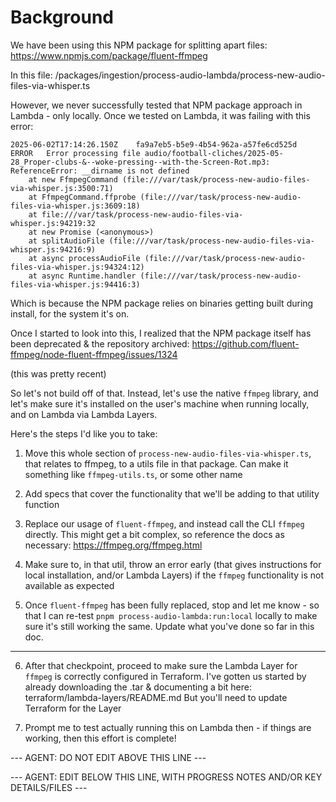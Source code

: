 # Background

We have been using this NPM package for splitting apart files: https://www.npmjs.com/package/fluent-ffmpeg

In this file: /packages/ingestion/process-audio-lambda/process-new-audio-files-via-whisper.ts

However, we never successfully tested that NPM package approach in Lambda - only locally.
Once we tested on Lambda, it was failing with this error:

```
2025-06-02T17:14:26.150Z	fa9a7eb5-b5e9-4b54-962a-a57fe6cd525d	ERROR	Error processing file audio/football-cliches/2025-05-28_Proper-clubs-&--woke-pressing--with-the-Screen-Rot.mp3: ReferenceError: __dirname is not defined
    at new FfmpegCommand (file:///var/task/process-new-audio-files-via-whisper.js:3500:71)
    at FfmpegCommand.ffprobe (file:///var/task/process-new-audio-files-via-whisper.js:3609:18)
    at file:///var/task/process-new-audio-files-via-whisper.js:94219:32
    at new Promise (<anonymous>)
    at splitAudioFile (file:///var/task/process-new-audio-files-via-whisper.js:94216:9)
    at async processAudioFile (file:///var/task/process-new-audio-files-via-whisper.js:94324:12)
    at async Runtime.handler (file:///var/task/process-new-audio-files-via-whisper.js:94416:3)
```

Which is because the NPM package relies on binaries getting built during install, for the system it's on.

Once I started to look into this, I realized that the NPM package itself has been deprecated & the repository archived:
https://github.com/fluent-ffmpeg/node-fluent-ffmpeg/issues/1324

(this was pretty recent)

So let's not build off of that. Instead, let's use the native `ffmpeg` library, and let's make sure it's installed on the user's machine when running locally, and on Lambda via Lambda Layers.

Here's the steps I'd like you to take:

1. Move this whole section of `process-new-audio-files-via-whisper.ts`, that relates to ffmpeg, to a utils file in that package. Can make it something like `ffmpeg-utils.ts`, or some other name

2. Add specs that cover the functionality that we'll be adding to that utility function

3. Replace our usage of `fluent-ffmpeg`, and instead call the CLI `ffmpeg` directly. This might get a bit complex, so reference the docs as necessary: https://ffmpeg.org/ffmpeg.html

4. Make sure to, in that util, throw an error early (that gives instructions for local installation, and/or Lambda Layers) if the `ffmpeg` functionality is not available as expected

5. Once `fluent-ffmpeg` has been fully replaced, stop and let me know - so that I can re-test `pnpm process-audio-lambda:run:local` locally to make sure it's still working the same. Update what you've done so far in this doc.

---

6. After that checkpoint, proceed to make sure the Lambda Layer for `ffmpeg` is correctly configured in Terraform. I've gotten us started by already downloading the .tar & documenting a bit here:
terraform/lambda-layers/README.md
But you'll need to update Terraform for the Layer

7. Prompt me to test actually running this on Lambda then - if things are working, then this effort is complete!

--- AGENT: DO NOT EDIT ABOVE THIS LINE ---

--- AGENT: EDIT BELOW THIS LINE, WITH PROGRESS NOTES AND/OR KEY DETAILS/FILES ---